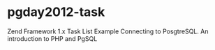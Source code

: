 pgday2012-task
==============

Zend Framework 1.x Task List Example Connecting to PosgtreSQL. An introduction to PHP and PgSQL